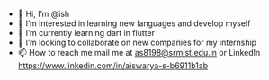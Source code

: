 - 👋 Hi, I’m @ish
- 👀 I’m interested in learning new languages and develop myself
- 🌱 I’m currently learning dart in flutter
- 💞️ I’m looking to collaborate on new companies for my internship
- 📫 How to reach me mail me at as8198@srmist.edu.in or LinkedIn https://www.linkedin.com/in/aiswarya-s-b6911b1ab

<!---
Crack-it-if-u-can/Crack-it-if-u-can is a ✨ special ✨ repository because its `README.md` (this file) appears on your GitHub profile.
You can click the Preview link to take a look at your changes.
--->

